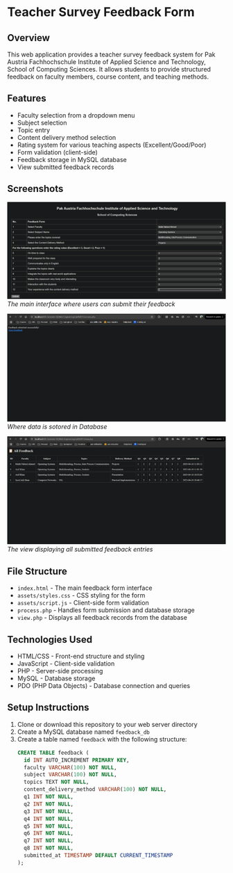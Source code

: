 # Teacher Survey Feedback Form

## Overview
This web application provides a teacher survey feedback system for Pak Austria Fachhochschule Institute of Applied Science and Technology, School of Computing Sciences. It allows students to provide structured feedback on faculty members, course content, and teaching methods.

## Features
- Faculty selection from a dropdown menu
- Subject selection
- Topic entry
- Content delivery method selection
- Rating system for various teaching aspects (Excellent/Good/Poor)
- Form validation (client-side)
- Feedback storage in MySQL database
- View submitted feedback records

## Screenshots

![Feedback Form Interface](index.png)
*The main interface where users can submit their feedback*

![Database Storage](proces.png)
*Where data is sotored in Database*

![Feedback Results](view.png)
*The view displaying all submitted feedback entries*




## File Structure
- `index.html` - The main feedback form interface
- `assets/styles.css` - CSS styling for the form
- `assets/script.js` - Client-side form validation
- `process.php` - Handles form submission and database storage
- `view.php` - Displays all feedback records from the database

## Technologies Used
- HTML/CSS - Front-end structure and styling
- JavaScript - Client-side validation
- PHP - Server-side processing
- MySQL - Database storage
- PDO (PHP Data Objects) - Database connection and queries

## Setup Instructions
1. Clone or download this repository to your web server directory
2. Create a MySQL database named `feedback_db`
3. Create a table named `feedback` with the following structure:
   ```sql
   CREATE TABLE feedback (
     id INT AUTO_INCREMENT PRIMARY KEY,
     faculty VARCHAR(100) NOT NULL,
     subject VARCHAR(100) NOT NULL,
     topics TEXT NOT NULL,
     content_delivery_method VARCHAR(100) NOT NULL,
     q1 INT NOT NULL,
     q2 INT NOT NULL,
     q3 INT NOT NULL,
     q4 INT NOT NULL,
     q5 INT NOT NULL,
     q6 INT NOT NULL,
     q7 INT NOT NULL,
     q8 INT NOT NULL,
     submitted_at TIMESTAMP DEFAULT CURRENT_TIMESTAMP
   );
